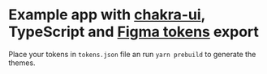 # Example app with [chakra-ui](https://github.com/chakra-ui/chakra-ui), TypeScript and [Figma tokens](https://jansix.at/resources/figma-tokens?ref=figma-tokens) export

Place your tokens in `tokens.json` file an run `yarn prebuild` to generate the themes.

